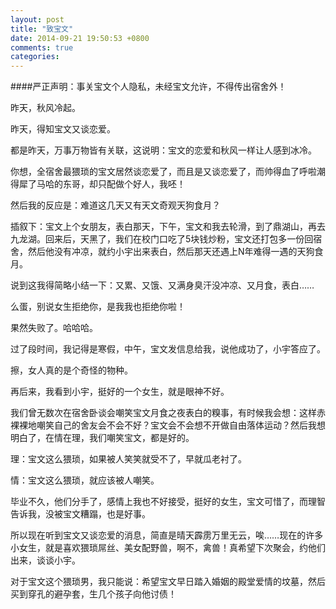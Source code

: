 ```yaml
---
layout: post
title: "致宝文"
date: 2014-09-21 19:50:53 +0800
comments: true
categories: 
---
```

####严正声明：事关宝文个人隐私，未经宝文允许，不得传出宿舍外！  

昨天，秋风冷起。  

昨天，得知宝文又谈恋爱。  

都是昨天，万事万物皆有关联，这说明：宝文的恋爱和秋风一样让人感到冰冷。  

你想，全宿舍最猥琐的宝文居然谈恋爱了，而且是又谈恋爱了，而帅得血了呼啦潮得犀了马哈的东哥，却只配做个好人，我呸！  

然后我的反应是：难道这几天又有天文奇观天狗食月？  

插叙下：宝文上个女朋友，表白那天，下午，宝文和我去轮滑，到了鼎湖山，再去九龙湖。回来后，天黑了，我们在校门口吃了5块钱炒粉，宝文还打包多一份回宿舍，然后他没有冲凉，就约小宇出来表白，然后那天还遇上N年难得一遇的天狗食月。  

说到这我得简略小结一下：又累、又饿、又满身臭汗没冲凉、又月食，表白……  

么蛋，别说女生拒绝你，是我我也拒绝你啦！  

果然失败了。哈哈哈。  

过了段时间，我记得是寒假，中午，宝文发信息给我，说他成功了，小宇答应了。  

擦，女人真的是个奇怪的物种。  

再后来，我看到小宇，挺好的一个女生，就是眼神不好。  

我们曾无数次在宿舍卧谈会嘲笑宝文月食之夜表白的糗事，有时候我会想：这样赤裸裸地嘲笑自己的舍友会不会不好？宝文会不会想不开做自由落体运动？然后我想明白了，在情在理，我们嘲笑宝文，都是好的。  

理：宝文这么猥琐，如果被人笑笑就受不了，早就瓜老衬了。  

情：宝文这么猥琐，就应该被人嘲笑。  

毕业不久，他们分手了，感情上我也不好接受，挺好的女生，宝文可惜了，而理智告诉我，没被宝文糟蹋，也是好事。  

所以现在听到宝文又谈恋爱的消息，简直是晴天霹雳万里无云，唉……现在的许多小女生，就是喜欢猥琐屌丝、美女配野兽，啊不，禽兽！真希望下次聚会，约他们出来，谈谈小宇。  

对于宝文这个猥琐男，我只能说：希望宝文早日踏入婚姻的殿堂爱情的坟墓，然后买到穿孔的避孕套，生几个孩子向他讨债！
